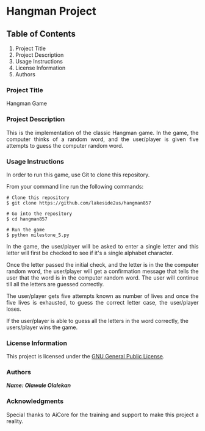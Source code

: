 # Hangman Project

## Table of Contents

1. Project Title
2. Project Description
3. Usage Instructions
4. License Information
5. Authors

### Project Title

Hangman Game

### Project Description

<p style='text-align: justify;'> This is the implementation of the classic Hangman game. In the game,  the computer thinks of a random word, and the user/player is given five attempts to guess the computer random word.</p>

### Usage Instructions

In order to run this game, use Git to clone this repository.

From your command line run the following commands:

```
# Clone this repository
$ git clone https://github.com/lakeside2us/hangman857

# Go into the repository
$ cd hangman857

# Run the game
$ python milestone_5.py 
```

<p style='text-align: justify;'> In the game, the user/player will be asked to enter a single letter and this letter will first be checked to see if it's a single alphabet character.</p>
<p style='text-align: justify;'>Once the letter passed the initial check, and the letter is in the the computer random word, the user/player will get a confirmation message that tells the user that the word is in the computer random word. The user will continue till all the letters are guessed correctly.</p>
<p style='text-align: justify;'>The user/player gets five attempts known as number of lives and once the five lives is exhausted,  to guess the correct letter case, the user/player loses.</p>
If the user/player is able to guess all the letters in the word correctly, the users/player wins the game.</p>


### License Information

This project is licensed under the [GNU General Public License](https://www.gnu.org/licenses/gpl-3.0.en.html).

### Authors

***Name: Olawale Olalekan***

### Acknowledgments

<p style='text-align: justify;'>Special thanks to AiCore for the training and support to make this project a reality.
